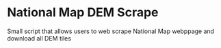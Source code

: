 # National Map DEM Scrape
Small script that allows users to web scrape National Map webppage and download all DEM tiles
